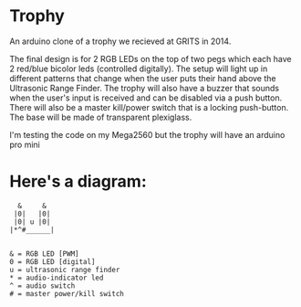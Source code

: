 # Trophy
An arduino clone of a trophy we recieved at GRITS in 2014.

The final design is for 2 RGB LEDs on the top of two pegs which each have 2 red/blue bicolor leds (controlled digitally). The setup will light up in different patterns that change when the user puts their hand above the Ultrasonic Range Finder. The trophy will also have a buzzer that sounds when the user's input is received and can be disabled via a push button. There will also be a master kill/power switch that is a locking push-button. The base will be made of transparent plexiglass.

I'm testing the code on my Mega2560 but the trophy will have an arduino pro mini

# Here's a diagram:
```
  &     &
 |0|   |0|
 |0| u |0|
|*^#______|


& = RGB LED [PWM]
0 = RGB LED [digital]
u = ultrasonic range finder
* = audio-indicator led
^ = audio switch
# = master power/kill switch
```
